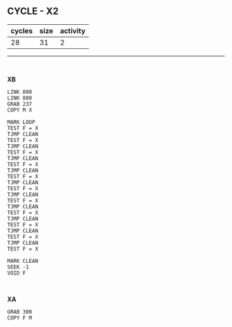 ## CYCLE - X2

| cycles | size | activity |
| ------ | ---- | -------- |
| 28 | 31 | 2 |
<hr>
<br>

**XB**

```
LINK 800
LINK 800
GRAB 237
COPY M X

MARK LOOP
TEST F = X
TJMP CLEAN
TEST F = X
TJMP CLEAN
TEST F = X
TJMP CLEAN
TEST F = X
TJMP CLEAN
TEST F = X
TJMP CLEAN
TEST F = X
TJMP CLEAN
TEST F = X
TJMP CLEAN
TEST F = X
TJMP CLEAN
TEST F = X
TJMP CLEAN
TEST F = X
TJMP CLEAN
TEST F = X

MARK CLEAN
SEEK -1
VOID F
```

<br>

**XA**

```
GRAB 300
COPY F M
```
